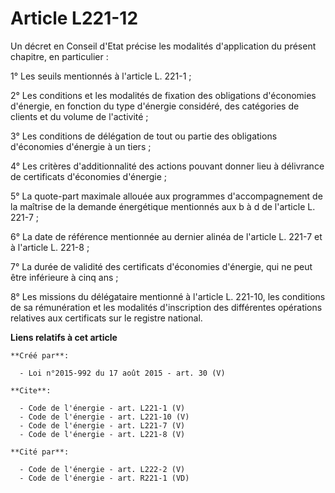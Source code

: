 # Article L221-12

Un décret en Conseil d'Etat précise les modalités d'application du présent chapitre, en particulier : 

1° Les seuils mentionnés à l'article L. 221-1 ; 

2° Les conditions et les modalités de fixation des obligations d'économies d'énergie, en fonction du type d'énergie
considéré, des catégories de clients et du volume de l'activité ; 

3° Les conditions de délégation de tout ou partie des obligations d'économies d'énergie à un tiers ; 

4° Les critères d'additionnalité des actions pouvant donner lieu à délivrance de certificats d'économies d'énergie ; 

5° La quote-part maximale allouée aux programmes d'accompagnement de la maîtrise de la demande énergétique mentionnés aux b à
d de l'article L. 221-7 ; 

6° La date de référence mentionnée au dernier alinéa de l'article L. 221-7 et à l'article L. 221-8 ; 

7° La durée de validité des certificats d'économies d'énergie, qui ne peut être inférieure à cinq ans ; 

8° Les missions du délégataire mentionné à l'article L. 221-10, les conditions de sa rémunération et les modalités
d'inscription des différentes opérations relatives aux certificats sur le registre national.

**Liens relatifs à cet article**

	**Créé par**:

	  - Loi n°2015-992 du 17 août 2015 - art. 30 (V)

	**Cite**:

	  - Code de l'énergie - art. L221-1 (V)
	  - Code de l'énergie - art. L221-10 (V)
	  - Code de l'énergie - art. L221-7 (V)
	  - Code de l'énergie - art. L221-8 (V)

	**Cité par**:

	  - Code de l'énergie - art. L222-2 (V)
	  - Code de l'énergie - art. R221-1 (VD)
